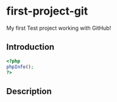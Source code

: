 # first-project-git
My first Test project working with GitHub!

## Introduction

```php
<?php
phpInfo();
?>
````
## Description
